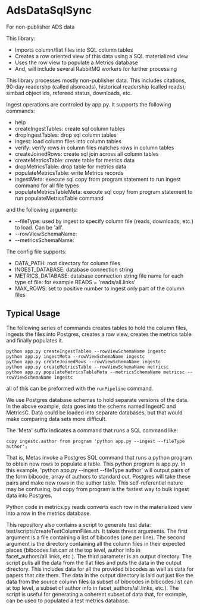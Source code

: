 # AdsDataSqlSync
For non-publisher ADS data

This library:
  * Imports column/flat files into SQL column tables
  * Creates a row oriented view of this data using a SQL materialized view
  * Uses the row view to populate a Metrics database
  * And, will include several RabbitMQ workers for further processing

This library processes mostly non-publisher data.  This includes
citations, 90-day readershp (called alsoreads), historical readership
(called reads), simbad object ids, refereed status, downloads, etc.

Ingest operations are controled by app.py.  It supports the following
commands:
  * help
  * createIngestTables: create sql column tables
  * dropIngestTables: drop sql column tables
  * ingest: load column files into column tables
  * verify: verify rows in column files matches rows in column tables
  * createJoinedRows: create sql join across all column tables 
  * createMetricsTable: create table for metrics data
  * dropMetricsTable: drop table for metrics data
  * populateMetricsTable: write Metrics records
  * ingestMeta: execute sql copy from program statement to run ingest command for all file types
  * populateMetricsTableMeta: execute sql copy from program statement to run populateMetricsTable command

and the following arguments:
  * --fileType: used by ingest to specify column file (reads, downloads, etc.) to load.  Can be 'all'.
  * --rowViewSchemaName:
  * --metricsSchemaName:

The config file supports:
  * DATA_PATH: root directory for column files
  * INGEST_DATABASE: database connection string
  * METRICS_DATABASE: database connection string file name for each type of file: for example READS = 'reads/all.links'
  * MAX_ROWS: set to positive number to ingest only part of the column files

## Typical Usage
The following series of commands creates tables to hold the column
files, ingests the files into Postgres, creates a row view, creates
the metrics table and finally populates it.  
```
python app.py createIngestTables --rowViewSchemaName ingestc
python app.py ingestMeta --rowViewSchemaName ingestc
python app.py createJoinedRows --rowViewSchemaName ingestc
python app.py createMetricsTable --rowViewSchemaName metricsc
python app.py populateMetricsTableMeta --metricsSchemaName metricsc --rowViewSchemaName ingestc
```
all of this can be preformed with the `runPipeline` command.

We use Postgres database schemas to hold separate versions of the
data.  In the above example, data goes into the schems named IngestC
and MetricsC.  Data could be loaded into separate databases, but that
would make comparing data sets more difficult.  

The 'Meta' suffix indicates a command that runs a SQL command like: 
```
copy ingestc.author from program 'python app.py --ingest --fileType author';
```
That is, Metas invoke a Postgres SQL command that runs a
python program to obtain new rows to populate a table.  This python
program is app.py.  In this example, 'python app.py --ingest --fileType
author' will output pairs of the form bibcode, array of authors to
standard out.  Postgres will take these pairs and make new rows in the
author table.  This self-referential nature may be confusing, but
copy from program is the fastest way to bulk ingest data into Postgres.  

Python code in metrics.py reads converts each row in the materialized view
into a row in the metrics database.  

This repository also contains a script to generate test data:
test/scripts/createTestColumnFiles.sh.  It takes thress arguments.
The first argument is a file containing a list of bibcodes (one per
line).  The second argument is the directory containing all the column
files in their expected places (bibcodes.list.can at the top level,
author info in facet_authors/all.links, etc.).  The third parameter is
an output directory.  The script pulls all the data from the flat
files and puts the data in the output directory.  This includes data
for all the provided bibcodes as well as data for papers that cite
them.  The data in the output directory is laid out just like the data
from the source column files (a subset of bibcodes in
bibcodes.list.can at top level, a subset of author info in
facet_authors/all.links, etc.). The script is useful for generating a
coherent subset of data that, for example, can be used to populated a
test metrics database.   



 
